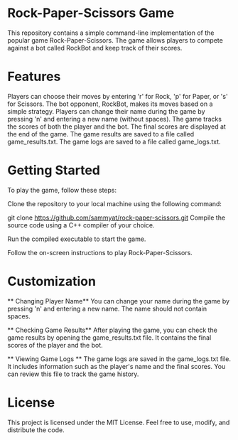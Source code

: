 # Rock-Paper-Scissors Game
This repository contains a simple command-line implementation of the popular game Rock-Paper-Scissors. The game allows players to compete against a bot called RockBot and keep track of their scores.

# Features
Players can choose their moves by entering 'r' for Rock, 'p' for Paper, or 's' for Scissors.
The bot opponent, RockBot, makes its moves based on a simple strategy.
Players can change their name during the game by pressing 'n' and entering a new name (without spaces).
The game tracks the scores of both the player and the bot.
The final scores are displayed at the end of the game.
The game results are saved to a file called game_results.txt.
The game logs are saved to a file called game_logs.txt.
# Getting Started
To play the game, follow these steps:

Clone the repository to your local machine using the following command:

git clone https://github.com/sammyat/rock-paper-scissors.git
Compile the source code using a C++ compiler of your choice.

Run the compiled executable to start the game.

Follow the on-screen instructions to play Rock-Paper-Scissors.

# Customization
** Changing Player Name**
You can change your name during the game by pressing 'n' and entering a new name. The name should not contain spaces.

** Checking Game Results**
After playing the game, you can check the game results by opening the game_results.txt file. It contains the final scores of the player and the bot.

** Viewing Game Logs **
The game logs are saved in the game_logs.txt file. It includes information such as the player's name and the final scores. You can review this file to track the game history.

# License
This project is licensed under the MIT License. Feel free to use, modify, and distribute the code.
